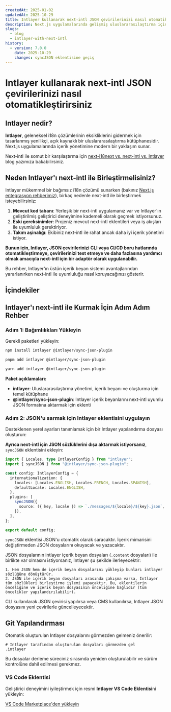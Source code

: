 ```yaml
---
createdAt: 2025-01-02
updatedAt: 2025-10-29
title: Intlayer kullanarak next-intl JSON çevirilerinizi nasıl otomatikleştirirsiniz
description: Next.js uygulamalarında gelişmiş uluslararasılaştırma için Intlayer ve next-intl ile JSON çevirilerinizi otomatikleştirin.
slugs:
  - blog
  - intlayer-with-next-intl
history:
  - version: 7.0.0
    date: 2025-10-29
    changes: syncJSON eklentisine geçiş
---
```


# Intlayer kullanarak next-intl JSON çevirilerinizi nasıl otomatikleştirirsiniz

## Intlayer nedir?

**Intlayer**, geleneksel i18n çözümlerinin eksikliklerini gidermek için tasarlanmış yenilikçi, açık kaynaklı bir uluslararasılaştırma kütüphanesidir. Next.js uygulamalarında içerik yönetimine modern bir yaklaşım sunar.

Next-intl ile somut bir karşılaştırma için [next-i18next vs. next-intl vs. Intlayer](https://github.com/aymericzip/intlayer/blob/main/docs/blog/tr/next-i18next_vs_next-intl_vs_intlayer.md) blog yazımıza bakabilirsiniz.

## Neden Intlayer'ı next-intl ile Birleştirmelisiniz?

Intlayer mükemmel bir bağımsız i18n çözümü sunarken (bakınız [Next.js entegrasyon rehberimiz](https://github.com/aymericzip/intlayer/blob/main/docs/docs/tr/intlayer_with_nextjs_16.md)), birkaç nedenle next-intl ile birleştirmek isteyebilirsiniz:

1. **Mevcut kod tabanı**: Yerleşik bir next-intl uygulamanız var ve Intlayer'ın geliştirilmiş geliştirici deneyimine kademeli olarak geçmek istiyorsunuz.
2. **Eski gereksinimler**: Projeniz mevcut next-intl eklentileri veya iş akışları ile uyumluluk gerektiriyor.
3. **Takım aşinalığı**: Ekibiniz next-intl ile rahat ancak daha iyi içerik yönetimi istiyor.

**Bunun için, Intlayer, JSON çevirilerinizi CLI veya CI/CD boru hatlarında otomatikleştirmeye, çevirilerinizi test etmeye ve daha fazlasına yardımcı olmak amacıyla next-intl için bir adaptör olarak uygulanabilir.**

Bu rehber, Intlayer'ın üstün içerik beyan sistemi avantajlarından yararlanırken next-intl ile uyumluluğu nasıl koruyacağınızı gösterir.

## İçindekiler

<TOC/>

## Intlayer'ı next-intl ile Kurmak İçin Adım Adım Rehber

### Adım 1: Bağımlılıkları Yükleyin

Gerekli paketleri yükleyin:

```bash packageManager="npm"
npm install intlayer @intlayer/sync-json-plugin
```

```bash packageManager="pnpm"
pnpm add intlayer @intlayer/sync-json-plugin
```

```bash packageManager="yarn"
yarn add intlayer @intlayer/sync-json-plugin
```

**Paket açıklamaları:**

- **intlayer**: Uluslararasılaştırma yönetimi, içerik beyanı ve oluşturma için temel kütüphane
- **@intlayer/sync-json-plugin**: Intlayer içerik beyanlarını next-intl uyumlu JSON formatına aktarmak için eklenti

### Adım 2: JSON'u sarmak için Intlayer eklentisini uygulayın

Desteklenen yerel ayarları tanımlamak için bir Intlayer yapılandırma dosyası oluşturun:

**Ayrıca next-intl için JSON sözlüklerini dışa aktarmak istiyorsanız**, `syncJSON` eklentisini ekleyin:

```typescript fileName="intlayer.config.ts"
import { Locales, type IntlayerConfig } from "intlayer";
import { syncJSON } from "@intlayer/sync-json-plugin";

const config: IntlayerConfig = {
  internationalization: {
    locales: [Locales.ENGLISH, Locales.FRENCH, Locales.SPANISH],
    defaultLocale: Locales.ENGLISH,
  },
  plugins: [
    syncJSON({
      source: ({ key, locale }) => `./messages/${locale}/${key}.json`,
    }),
  ],
};

export default config;
```

`syncJSON` eklentisi JSON'u otomatik olarak saracaktır. İçerik mimarisini değiştirmeden JSON dosyalarını okuyacak ve yazacaktır.

JSON dosyalarının intlayer içerik beyan dosyaları (`.content` dosyaları) ile birlikte var olmasını istiyorsanız, Intlayer şu şekilde ilerleyecektir:

    1. Hem JSON hem de içerik beyan dosyalarını yükleyip bunları intlayer sözlüğüne dönüştürür.
    2. JSON ile içerik beyan dosyaları arasında çakışma varsa, Intlayer tüm sözlükleri birleştirme işlemi yapacaktır. Bu, eklentilerin önceliğine ve içerik beyan dosyasının önceliğine bağlıdır (tüm öncelikler yapılandırılabilir).

CLI kullanılarak JSON çevirisi yapılırsa veya CMS kullanılırsa, Intlayer JSON dosyasını yeni çevirilerle güncelleyecektir.

## Git Yapılandırması

Otomatik oluşturulan Intlayer dosyalarını görmezden gelmeniz önerilir:

```plaintext fileName=".gitignore"
# Intlayer tarafından oluşturulan dosyaları görmezden gel
.intlayer
```

Bu dosyalar derleme süreciniz sırasında yeniden oluşturulabilir ve sürüm kontrolüne dahil edilmesi gerekmez.

### VS Code Eklentisi

Geliştirici deneyimini iyileştirmek için resmi **Intlayer VS Code Eklentisi**ni yükleyin:

[VS Code Marketplace'den yükleyin](https://marketplace.visualstudio.com/items?itemName=intlayer.intlayer-vs-code-extension)
